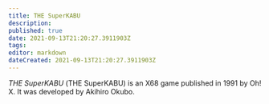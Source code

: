 ```yaml
---
title: THE SuperKABU
description: 
published: true
date: 2021-09-13T21:20:27.3911903Z 
tags: 
editor: markdown
dateCreated: 2021-09-13T21:20:27.3911903Z
---
```

_THE SuperKABU_ (<span lang='ja'>THE SuperKABU</span>) is an X68 game published in 1991 by Oh! X.
It was developed by Akihiro Okubo.
